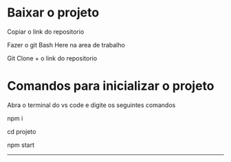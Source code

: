 # Baixar o projeto 

Copiar o link do repositorio 

Fazer o git Bash Here na area de trabalho 

Git Clone + o link do repositorio

# Comandos para inicializar o projeto 

Abra o terminal do vs code e digite os seguintes comandos 

npm i

cd projeto

npm start

-------------------------------------------------------------------------------------------------------------------------------------------------------------------
